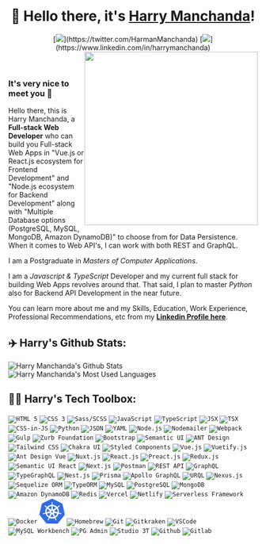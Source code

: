 <h1 align="center">🤘 Hello there, it's <a href="https://www.linkedin.com/in/harrymanchanda">Harry Manchanda</a>!</h1>

<div align="center">
[<img height="30" src="https://img.shields.io/badge/twitter-%231DA1F2.svg?&style=for-the-badge&logo=twitter&logoColor=white" />](https://twitter.com/HarmanManchanda)
[<img height="30" src="https://img.shields.io/badge/linkedin-blue.svg?&style=for-the-badge&logo=linkedin&logoColor=white" />](https://www.linkedin.com/in/harrymanchanda)
</div>

<img align="right" src="https://user-images.githubusercontent.com/4970624/102078863-a7889d80-3e31-11eb-917c-80b590fd3a66.png" height="350" width="350" />

<p>&nbsp;</p>

### It's very nice to meet you 🙌

Hello there, this is Harry Manchanda, a **Full-stack Web Developer** who can build you Full-stack Web Apps in "Vue.js or React.js ecosystem for Frontend Development" and "Node.js ecosystem for Backend Development" along with "Multiple Database options (PostgreSQL, MySQL, MongoDB, Amazon DynamoDB)" to choose from for Data Persistence. When it comes to Web API's, I can work with both REST and GraphQL.

I am a Postgraduate in _Masters of Computer Applications_.

I am a _Javascript & TypeScript_ Developer and my current full stack for building Web Apps revolves around that. That said, I plan to master _Python_ also for Backend API Development in the near future.

You can learn more about me and my Skills, Education, Work Experience, Professional Recommendations, etc from my [**Linkedin Profile here**](https://www.linkedin.com/in/harrymanchanda/).

<h2>✈️ Harry's Github Stats:</h2>

![Harry Manchanda's Github Stats](https://github-readme-stats.vercel.app/api?username=IamManchanda&theme=flag-india&count_private=true&include_all_commits=true&show_icons=true&hide=contribs)
![Harry Manchanda's Most Used Languages](https://github-readme-stats.vercel.app/api/top-langs/?username=IamManchanda&theme=flag-india&langs_count=10&layout=compact&hide=makefile,ruby,shell,java,objective-c)

<h2>🏄‍♂️ Harry's Tech Toolbox:</h2>

<code><img alt="HTML 5" title="HTML 5" height="50" src="https://www.flaticon.com/svg/static/icons/svg/919/919827.svg" /></code>
<code><img alt="CSS 3" title="CSS 3" height="50" src="https://www.flaticon.com/svg/static/icons/svg/919/919826.svg" /></code>
<code><img alt="Sass/SCSS" title="Sass/SCSS" height="50" src="https://www.flaticon.com/svg/static/icons/svg/919/919831.svg" /></code>
<code><img alt="JavaScript" title="JavaScript" height="50" src="https://www.flaticon.com/svg/static/icons/svg/541/541552.svg" /></code>
<code><img alt="TypeScript" title="TypeScript" height="50" src="https://www.flaticon.com/svg/static/icons/svg/541/541500.svg" /></code>
<code><img alt="JSX" title="JSX" height="50" src="https://www.flaticon.com/svg/static/icons/svg/541/541490.svg" /></code>
<code><img alt="TSX" title="TSX" height="50" src="https://www.flaticon.com/svg/static/icons/svg/541/541501.svg" /></code>
<code><img alt="CSS-in-JS" title="CSS-in-JS" height="50" src="https://www.flaticon.com/svg/static/icons/svg/3094/3094320.svg" /></code>
<code><img alt="Python" title="Python" height="50" src="https://www.flaticon.com/svg/static/icons/svg/1387/1387537.svg" /></code>
<code><img alt="JSON" title="JSON" height="50" src="https://www.flaticon.com/svg/static/icons/svg/136/136525.svg" /></code>
<code><img alt="YAML" title="YAML" height="50" src="https://www.flaticon.com/svg/static/icons/svg/187/187689.svg" /></code>
<code><img alt="Node.js" title="Node.js" height="50" src="https://www.flaticon.com/svg/static/icons/svg/919/919825.svg" /></code>
<code><img alt="Nodemailer" title="Nodemailer" height="50" src="https://nodemailer.com/nm_logo_200x136.png" /></code>
<code><img alt="Webpack" title="Webpack" height="50" src="https://raw.githubusercontent.com/webpack/media/master/logo/icon.svg" /></code>
<code><img alt="Gulp" title="Gulp" height="50" src="https://upload.wikimedia.org/wikipedia/commons/7/72/Gulp.js_Logo.svg" /></code>
<code><img alt="Zurb Foundation" title="Zurb Foundation" height="50" src="https://get.foundation/assets/img/learn/features/svgs/code-reduction-01.svg" /></code>
<code><img alt="Bootstrap" title="Bootstrap" height="50" src="https://upload.wikimedia.org/wikipedia/commons/b/b2/Bootstrap_logo.svg" /></code>
<code><img alt="Semantic UI" title="Semantic UI" height="50" src="https://cdn.worldvectorlogo.com/logos/semantic-ui.svg" /></code>
<code><img alt="ANT Design" title="ANT Design" height="50" src="https://gw.alipayobjects.com/zos/rmsportal/KDpgvguMpGfqaHPjicRK.svg" /></code>
<code><img alt="Tailwind CSS" title="Tailwind CSS" height="50" src="https://tailwindcss.com/_next/static/media/tailwindcss-mark.cb8046c163f77190406dfbf4dec89848.svg" /></code>
<code><img alt="Chakra UI" title="Chakra UI" height="50" src="https://img.stackshare.io/service/12421/rzylUjaf_400x400.jpg" /></code>
<code><img alt="Styled Components" title="Styled Components" height="50" src="https://raw.githubusercontent.com/styled-components/brand/master/styled-components.svg" /></code>
<code><img alt="Vue.js" title="Vue.js" height="50" src="https://upload.wikimedia.org/wikipedia/commons/9/95/Vue.js_Logo_2.svg" /></code>
<code><img alt="Vuetify.js" title="Vuetify.js" height="50" src="https://seeklogo.com/images/V/vuetify-logo-3BCF73C928-seeklogo.com.png" /></code>
<code><img alt="Ant Design Vue" title="Ant Design Vue" height="50" src="https://svgur.com/i/QxA.svg" /></code>
<code><img alt="Nuxt.js" title="Nuxt.js" height="50" src="https://nuxtjs.org/logos/nuxt-square.svg" /></code>
<code><img alt="React.js" title="React.js" height="50" src="https://upload.wikimedia.org/wikipedia/commons/a/a7/React-icon.svg" /></code>
<code><img alt="Preact.js" title="Preact.js" height="50" src="https://avatars0.githubusercontent.com/u/26872990" /></code>
<code><img alt="Redux.js" title="Redux.js" height="50" src="https://upload.wikimedia.org/wikipedia/commons/4/49/Redux.png" /></code>
<code><img alt="Semantic UI React" title="Semantic UI React" height="50" src="https://react.semantic-ui.com/logo.png" /></code>
<code><img alt="Next.js" title="Next.js" height="50" src="https://cdn.worldvectorlogo.com/logos/next-js.svg" /></code>
<code><img alt="Postman" title="Postman" height="50" src="https://www.postman.com/assets/logos/postman-logo-stacked.svg" /></code>
<code><img alt="REST API" title="Rest API" height="50" src="https://www.flaticon.com/svg/static/icons/svg/3094/3094456.svg" /></code>
<code><img alt="GraphQL" title="GraphQL" height="50" src="https://upload.wikimedia.org/wikipedia/commons/1/17/GraphQL_Logo.svg" /></code>
<code><img alt="TypeGraphQL" title="TypeGraphQL" height="50" src="https://typegraphql.com/img/logo.png" /></code>
<code><img alt="Nest.js" title="Nest.js" height="50" src="https://d33wubrfki0l68.cloudfront.net/e937e774cbbe23635999615ad5d7732decad182a/26072/logo-small.ede75a6b.svg" /></code>
<code><img alt="Prisma" title="Prisma" height="50" src="https://seeklogo.com/images/P/prisma-logo-3805665B69-seeklogo.com.png" /></code>
<code><img alt="Apollo GraphQL" title="Apollo GraphQL" height="50" src="https://seeklogo.com/images/A/apollo-logo-DC7DD3C444-seeklogo.com.png" /></code>
<code><img alt="URQL" title="URQL" height="50" src="https://svgshare.com/i/QwM.svg" /></code>
<code><img alt="Nexus.js" title="Nexus.js" height="50" src="https://i.imgur.com/Y5BgDGl.png" /></code>
<code><img alt="Sequelize ORM" title="Sequelize ORM" height="50" src="https://pbs.twimg.com/profile_images/378800000760396520/6d0e29bfaf1af7fdf470054bccc649cb_400x400.png" /></code>
<code><img alt="TypeORM" title="TypeORM" height="50" src="https://avatars2.githubusercontent.com/u/20165699" /></code>
<code><img alt="MySQL" title="MySQL" height="50" src="https://upload.wikimedia.org/wikipedia/de/d/dd/MySQL_logo.svg" /></code>
<code><img alt="PostgreSQL" title="PostgreSQL" height="50" src="https://upload.wikimedia.org/wikipedia/commons/2/29/Postgresql_elephant.svg" /></code>
<code><img alt="MongoDB" title="MongoDB" height="50" src="https://cdn.iconscout.com/icon/free/png-512/mongodb-3-1175138.png" /></code>
<code><img alt="Amazon DynamoDB" title="Amazon DynamoDB" height="50" src="https://upload.wikimedia.org/wikipedia/commons/f/fd/DynamoDB.png" /></code>
<code><img alt="Redis" title="Redis" height="50" src="https://cdn.iconscout.com/icon/free/png-512/redis-3-1175053.png" /></code>
<code><img alt="Vercel" title="Vercel" height="50" src="https://assets.vercel.com/image/upload/v1588805858/repositories/vercel/logo.png" /></code>
<code><img alt="Netlify" title="Netlify" height="50" src="https://seeklogo.com/images/N/netlify-logo-758722CDF4-seeklogo.com.png" /></code>
<code><img alt="Serverless Framework" title="Serverless Framework" height="50" src="https://s3-us-west-2.amazonaws.com/assets.site.serverless.com/logos/Serverless_mark_black_400x400_v3%402x.jpg" /></code>
<code><img alt="Docker" title="Docker" height="50" src="https://www.docker.com/sites/default/files/d8/2019-07/Moby-logo.png" /></code>
<code><img alt="Kubernetes" title="Kubernetes" height="50" src="https://raw.githubusercontent.com/kubernetes/kubernetes/master/logo/logo.png" /></code>
<code><img alt="Homebrew" title="Homebrew" height="50" src="https://brew.sh/assets/img/homebrew-256x256.png" /></code>
<code><img alt="Git" title="Git" height="50" src="https://www.flaticon.com/svg/static/icons/svg/2111/2111288.svg" /></code>
<code><img alt="Gitkraken" title="Gitkraken" height="50" src="https://www.gitkraken.com/downloads/brand-assets/gitkraken-logo-dark-sq.png" /></code>
<code><img alt="VSCode" title="VSCode" height="50" src="https://upload.wikimedia.org/wikipedia/commons/9/9a/Visual_Studio_Code_1.35_icon.svg" /></code>
<code><img alt="MySQL Workbench" title="MySQL Workbench" height="50" src="https://upload.wikimedia.org/wikipedia/commons/thumb/0/0e/Antu_mysql-workbench.svg/240px-Antu_mysql-workbench.svg.png" /></code>
<code><img alt="PG Admin" title="PG Admin" height="50" src="https://upload.wikimedia.org/wikipedia/commons/thumb/c/c0/Antu_pgadmin.svg/240px-Antu_pgadmin.svg.png" /></code>
<code><img alt="Studio 3T" title="Studio 3T" height="50" src="https://www.realwire.com/writeitfiles/studio-3t-logo-green-on-white.jpg" /></code>
<code><img alt="Github" title="Github" height="50" src="https://www.flaticon.com/svg/static/icons/svg/2111/2111425.svg" /></code>
<code><img alt="Gitlab" title="Gitlab" height="50" src="https://upload.wikimedia.org/wikipedia/commons/1/18/GitLab_Logo.svg" /></code>
